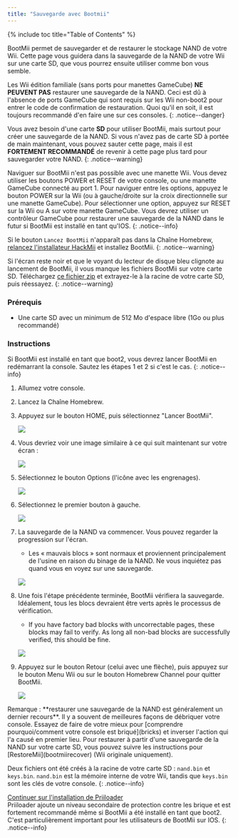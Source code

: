 ```yaml
---
title: "Sauvegarde avec Bootmii"
---
```


{% include toc title="Table of Contents" %}

BootMii permet de sauvegarder et de restaurer le stockage NAND de votre Wii. Cette page vous guidera dans la sauvegarde de la NAND de votre Wii sur une carte SD, que vous pourrez ensuite utiliser comme bon vous semble.

Les Wii édition familiale (sans ports pour manettes GameCube) **NE PEUVENT PAS** restaurer une sauvegarde de la NAND. Ceci est dû à l'absence de ports GameCube qui sont requis sur les Wii non-boot2 pour entrer le code de confirmation de restauration. Quoi qu'il en soit, il est toujours recommandé d'en faire une sur ces consoles.
{: .notice--danger}

Vous avez besoin d'une carte **SD** pour utiliser BootMii, mais surtout pour créer une sauvegarde de la NAND. Si vous n'avez pas de carte SD à portée de main maintenant, vous pouvez sauter cette page, mais il est **FORTEMENT RECOMMANDÉ** de revenir à cette page plus tard pour sauvegarder votre NAND.
{: .notice--warning}

Naviguer sur BootMii n'est pas possible avec une manette Wii. Vous devez utiliser les boutons POWER et RESET de votre console, ou une manette GameCube connecté au port 1. Pour naviguer entre les options, appuyez le bouton POWER sur la Wii (ou à gauche/droite sur la croix directionnelle sur une manette GameCube). Pour sélectionner une option, appuyez sur RESET sur la Wii ou A sur votre manette GameCube. Vous devrez utiliser un contrôleur GameCube pour restaurer une sauvegarde de la NAND dans le futur si BootMii est installé en tant qu'IOS.
{: .notice--info}

Si le bouton `Lancez BootMii` n'apparaît pas dans la Chaîne Homebrew, [relancez l'installateur HackMii](hackmii) et installez BootMii.
{: .notice--warning}

Si l'écran reste noir et que le voyant du lecteur de disque bleu clignote au lancement de BootMii, il vous manque les fichiers BootMii sur votre carte SD. Téléchargez [ce fichier zip](https://static.hackmii.com/bootmii_sd_files.zip) et extrayez-le à la racine de votre carte SD, puis réessayez.
{: .notice--warning}

### Prérequis

* Une carte SD avec un minimum de 512 Mo d'espace libre (1Go ou plus recommandé)

### Instructions

Si BootMii est installé en tant que boot2, vous devrez lancer BootMii en redémarrant la console. Sautez les étapes 1 et 2 si c'est le cas.
{: .notice--info}

1. Allumez votre console.
1. Lancez la Chaîne Homebrew.
1. Appuyez sur le bouton HOME, puis sélectionnez "Lancer BootMii".

    ![](/images/bootmii/BootMii_HBC.png)

1. Vous devriez voir une image similaire à ce qui suit maintenant sur votre écran :

    ![](/images/bootmii/BootMii_Main.png)

1. Sélectionnez le bouton Options (l'icône avec les engrenages).

    ![](/images/bootmii/BootMii_Gears.png)

1. Sélectionnez le premier bouton à gauche.

    ![](/images/bootmii/BootMii_Backup.png)

1. La sauvegarde de la NAND va commencer. Vous pouvez regarder la progression sur l'écran.
    + Les « mauvais blocs » sont normaux et proviennent principalement de l'usine en raison du binage de la NAND. Ne vous inquiétez pas quand vous en voyez sur une sauvegarde.

    ![](/images/bootmii/BootMii_NAND_Backup.png)

1. Une fois l'étape précédente terminée, BootMii vérifiera la sauvegarde. Idéalement, tous les blocs devraient être verts après le processus de vérification.
    + If you have factory bad blocks with uncorrectable pages, these blocks may fail to verify. As long all non-bad blocks are successfully verified, this should be fine.

    ![](/images/bootmii/BootMii_NAND_Backup_Verify.png)

1. Appuyez sur le bouton Retour (celui avec une flèche), puis appuyez sur le bouton Menu Wii ou sur le bouton Homebrew Channel pour quitter BootMii.

    ![](/images/bootmii/BootMii_Return.png)

<div id="restore-notice" class="notice" markdown="1">
Remarque : **restaurer une sauvegarde de la NAND est généralement un dernier recours**. Il y a souvent de meilleures façons de débriquer votre console.
Essayez de faire de votre mieux pour [comprendre pourquoi/comment votre console est briqué](bricks) et inverser l'action qui l'a causé en premier lieu.
Pour restaurer à partir d'une sauvegarde de la NAND sur votre carte SD, vous pouvez suivre les instructions pour [RestoreMii](bootmiirecover) (Wii originale uniquement).
</div>

Deux fichiers ont été créés à la racine de votre carte SD : `nand.bin` et `keys.bin`. `nand.bin` est la mémoire interne de votre Wii, tandis que `keys.bin` sont les clés de votre console.
{: .notice--info}

[Continuer sur l'installation de Priiloader](priiloader)<br> Priiloader ajoute un niveau secondaire de protection contre les brique et est fortement recommandé même si BootMii a été installé en tant que boot2. C'est particulièrement important pour les utilisateurs de BootMii sur IOS.
{: .notice--info}
